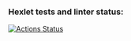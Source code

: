 ### Hexlet tests and linter status:
[![Actions Status](https://github.com/jennysgod/frontend-project-lvl1/workflows/hexlet-check/badge.svg)](https://github.com/jennysgod/frontend-project-lvl1/actions)